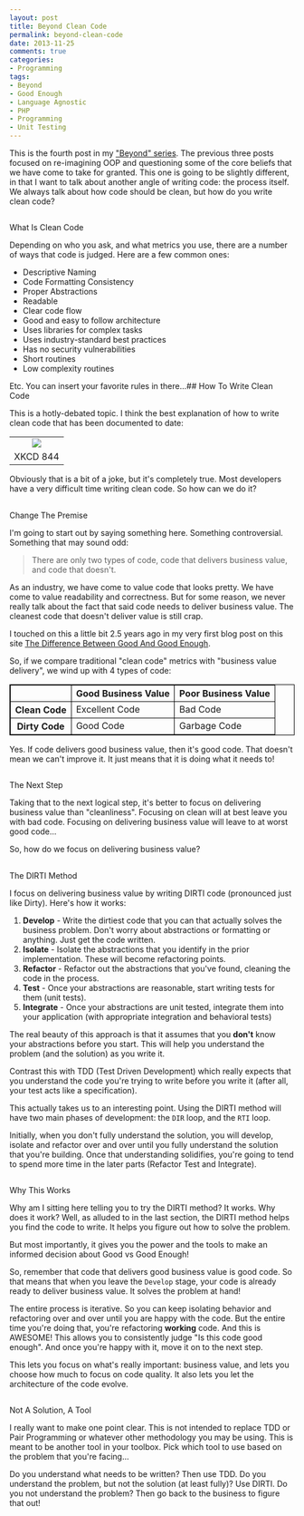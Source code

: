 ```yaml
---
layout: post
title: Beyond Clean Code
permalink: beyond-clean-code
date: 2013-11-25
comments: true
categories:
- Programming
tags:
- Beyond
- Good Enough
- Language Agnostic
- PHP
- Programming
- Unit Testing
---
```


This is the fourth post in my ["Beyond" series](http://blog.ircmaxell.com/search/label/Beyond). The previous three posts focused on re-imagining OOP and questioning some of the core beliefs that we have come to take for granted. This one is going to be slightly different, in that I want to talk about another angle of writing code: the process itself. We always talk about how code should be clean, but how do you write clean code?<!--more-->
## 
What Is Clean Code


Depending on who you ask, and what metrics you use, there are a number of ways that code is judged. Here are a few common ones:
 * Descriptive Naming
 * Code Formatting Consistency
 * Proper Abstractions
 * Readable
 * Clear code flow
 * Good and easy to follow architecture
 * Uses libraries for complex tasks
 * Uses industry-standard best practices
 * Has no security vulnerabilities
 * Short routines
 * Low complexity routines


Etc. You can insert your favorite rules in there...## 
How To Write Clean Code


This is a hotly-debated topic. I think the best explanation of how to write clean code that has been documented to date:<table align="center" cellpadding="0" cellspacing="0" class="tr-caption-container" style="margin-left: auto; margin-right: auto; text-align: center;"><tbody><tr><td style="text-align: center;">[![](http://3.bp.blogspot.com/-lcAjDyJMDzw/UpOnmQVcPyI/AAAAAAAALYQ/Zqf4yEU-z-s/s640/good_code.png)](http://xkcd.com/844/)</td></tr><tr><td class="tr-caption" style="text-align: center;">XKCD 844</td></tr></tbody></table>

Obviously that is a bit of a joke, but it's completely true. Most developers have a very difficult time writing clean code. So how can we do it?
## 
Change The Premise


I'm going to start out by saying something here. Something controversial. Something that may sound odd:
> There are only two types of code, code that delivers business value, and code that doesn't.



As an industry, we have come to value code that looks pretty. We have come to value readability and correctness. But for some reason, we never really talk about the fact that said code needs to deliver business value. The cleanest code that doesn't deliver value is still crap.

I touched on this a little bit 2.5 years ago in my very first blog post on this site [The Difference Between Good And Good Enough](http://blog.ircmaxell.com/2011/03/difference-between-good-and-good-enough.html).

So, if we compare traditional "clean code" metrics with "business value delivery", we wind up with 4 types of code:
<table id="businessvalue" style="border: 1px solid black;"><tbody><tr><th></th><th>Good Business Value</th><th>Poor Business Value</th></tr><tr><th>Clean Code</th><td>Excellent Code</td><td>Bad Code</td></tr><tr><th>Dirty Code</th><td>Good Code</td><td>Garbage Code</td></tr></tbody></table><style type="text/css">
#businessvalue {
    border: 1px solid black;
    border-spacing: 0px;
    width: 100%;
}
#businessvalue td, #businessvalue th {
    border: 1px solid black;
}
</style>

Yes. If code delivers good business value, then it's good code. That doesn't mean we can't improve it. It just means that it is doing what it needs to!
## 
The Next Step


Taking that to the next logical step, it's better to focus on delivering business value than "cleanliness". Focusing on clean will at best leave you with bad code. Focusing on delivering business value will leave to at worst good code...

So, how do we focus on delivering business value?
## 
The DIRTI Method


I focus on delivering business value by writing DIRTI code (pronounced just like Dirty). Here's how it works:
 1. **Develop** - Write the dirtiest code that you can that actually solves the business problem. Don't worry about abstractions or formatting or anything. Just get the code written.
 2. **Isolate** - Isolate the abstractions that you identify in the prior implementation. These will become refactoring points.
 3. **Refactor** - Refactor out the abstractions that you've found, cleaning the code in the process.
 4. **Test** - Once your abstractions are reasonable, start writing tests for them (unit tests).
 5. **Integrate** - Once your abstractions are unit tested, integrate them into your application (with appropriate integration and behavioral tests)

The real beauty of this approach is that it assumes that you **don't** know your abstractions before you start. This will help you understand the problem (and the solution) as you write it.

Contrast this with TDD (Test Driven Development) which really expects that you understand the code you're trying to write before you write it (after all, your test acts like a specification).

This actually takes us to an interesting point. Using the DIRTI method will have two main phases of development: the `DIR` loop, and the `RTI` loop.

Initially, when you don't fully understand the solution, you will develop, isolate and refactor over and over until you fully understand the solution that you're building. Once that understanding solidifies, you're going to tend to spend more time in the later parts (Refactor Test and Integrate).
## 
Why This Works


Why am I sitting here telling you to try the DIRTI method? It works. Why does it work? Well, as alluded to in the last section, the DIRTI method helps you find the code to write. It helps you figure out how to solve the problem.

But most importantly, it gives you the power and the tools to make an informed decision about Good vs Good Enough!

So, remember that code that delivers good business value is good code. So that means that when you leave the `Develop` stage, your code is already ready to deliver business value. It solves the problem at hand!

The entire process is iterative. So you can keep isolating behavior and refactoring over and over until you are happy with the code. But the entire time you're doing that, you're refactoring **working** code. And this is AWESOME! This allows you to consistently judge "Is this code good enough". And once you're happy with it, move it on to the next step.

This lets you focus on what's really important: business value, and lets you choose how much to focus on code quality. It also lets you let the architecture of the code evolve.
## 
Not A Solution, A Tool


I really want to make one point clear. This is not intended to replace TDD or Pair Programming or whatever other methodology you may be using. This is meant to be another tool in your toolbox. Pick which tool to use based on the problem that you're facing...

Do you understand what needs to be written? Then use TDD. Do you understand the problem, but not the solution (at least fully)? Use DIRTI. Do you not understand the problem? Then go back to the business to figure that out!
